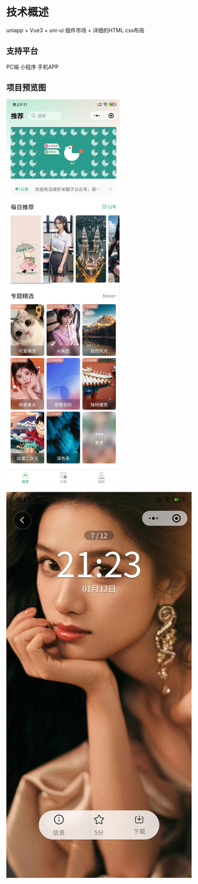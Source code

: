 # 技术概述
uniapp + Vue3 + uni-ui
插件市场 + 详细的HTML css布局

## 支持平台
PC端	小程序	手机APP

## 项目预览图
![](README/1.jpg)

![](README_files/1.jpg)